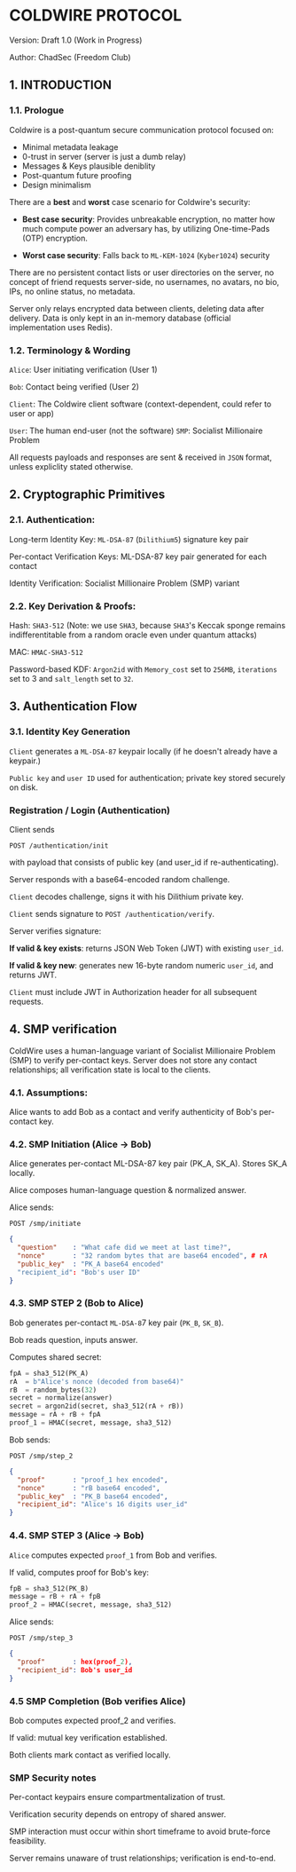 # COLDWIRE PROTOCOL

Version: Draft 1.0 (Work in Progress)

Author: ChadSec (Freedom Club)

## 1. INTRODUCTION
### 1.1. Prologue

Coldwire is a post-quantum secure communication protocol focused on:
- Minimal metadata leakage
- 0-trust in server (server is just a dumb relay)
- Messages & Keys plausible deniblity
- Post-quantum future proofing
- Design minimalism

There are a **best** and **worst** case scenario for Coldwire's security:
- **Best case security**: Provides unbreakable encryption, no matter how much compute power an adversary has, by utilizing One-time-Pads (OTP) encryption.

- **Worst case security**: Falls back to `ML-KEM-1024` (`Kyber1024`) security


There are no persistent contact lists or user directories on the server, no concept of friend requests server-side, no usernames, no avatars, no bio, IPs, no online status, no metadata.

Server only relays encrypted data between clients, deleting data after delivery. Data is only kept in an in-memory database (official implementation uses Redis).

### 1.2. Terminology & Wording

`Alice`: User initiating verification (User 1)

`Bob`: Contact being verified (User 2)

`Client`: The Coldwire client software (context-dependent, could refer to user or app)

`User`: The human end-user (not the software)
`SMP`: Socialist Millionaire Problem

All requests payloads and responses are sent & received in `JSON` format, unless expliclity stated otherwise.

## 2. Cryptographic Primitives

### 2.1. Authentication:

Long-term Identity Key: `ML-DSA-87` (`Dilithium5`) signature key pair

Per-contact Verification Keys: ML-DSA-87 key pair generated for each contact

Identity Verification: Socialist Millionaire Problem (SMP) variant

### 2.2. Key Derivation & Proofs:

Hash: `SHA3-512` (Note: we use `SHA3`, because `SHA3`'s Keccak sponge remains indifferentitable from a random oracle even under quantum attacks)

MAC: `HMAC-SHA3-512`

Password-based KDF: `Argon2id` with `Memory_cost` set to `256MB`, `iterations` set to 3 and `salt_length` set to `32`.


## 3. Authentication Flow

### 3.1. Identity Key Generation

`Client` generates a `ML-DSA-87` keypair locally (if he doesn't already have a keypair.)

`Public key` and `user ID` used for authentication; private key stored securely on disk.

### Registration / Login (Authentication)

Client sends 
```
POST /authentication/init
``` 
with payload that consists of public key (and user_id if re-authenticating).

Server responds with a base64-encoded random challenge.

`Client` decodes challenge, signs it with his Dilithium private key.

`Client` sends signature to ```POST /authentication/verify```.

Server verifies signature:

**If valid & key exists**: returns JSON Web Token (JWT) with existing `user_id`.

**If valid & key new**: generates new 16-byte random numeric `user_id`, and returns JWT.

`Client` must include JWT in Authorization header for all subsequent requests.


## 4. SMP verification 

ColdWire uses a human-language variant of Socialist Millionaire Problem (SMP) to verify per-contact keys.
Server does not store any contact relationships; all verification state is local to the clients.

### 4.1. Assumptions:

Alice wants to add Bob as a contact and verify authenticity of Bob's per-contact key.

### 4.2. SMP Initiation (Alice → Bob)

Alice generates per-contact ML-DSA-87 key pair (PK_A, SK_A). Stores SK_A locally.

Alice composes human-language question & normalized answer.

Alice sends:
```
POST /smp/initiate
```
```json
{
  "question"    : "What cafe did we meet at last time?",
  "nonce"       : "32 random bytes that are base64 encoded", # rA
  "public_key"  : "PK_A base64 encoded"
  "recipient_id": "Bob's user ID"
}
```

### 4.3. SMP STEP 2 (Bob to Alice)

Bob generates per-contact `ML-DSA-8`7 key pair (`PK_B`, `SK_B`).

Bob reads question, inputs answer.

Computes shared secret:
```python
fpA = sha3_512(PK_A)
rA  = b"Alice's nonce (decoded from base64)"
rB  = random_bytes(32)
secret = normalize(answer)
secret = argon2id(secret, sha3_512(rA + rB))
message = rA + rB + fpA
proof_1 = HMAC(secret, message, sha3_512)
```

Bob sends:
```
POST /smp/step_2
```
```json
{
  "proof"       : "proof_1 hex encoded",
  "nonce"       : "rB base64 encoded",
  "public_key"  : "PK_B base64 encoded",
  "recipient_id": "Alice's 16 digits user_id"
}
```

### 4.4. SMP STEP 3 (Alice → Bob)

`Alice` computes expected `proof_1` from Bob and verifies.

If valid, computes proof for Bob's key:
```python
fpB = sha3_512(PK_B)
message = rB + rA + fpB
proof_2 = HMAC(secret, message, sha3_512)
```
Alice sends:
```
POST /smp/step_3
```
```json
{
  "proof"       : hex(proof_2),
  "recipient_id": Bob's user_id
}
```

### 4.5 SMP Completion (Bob verifies Alice)

Bob computes expected proof_2 and verifies.

If valid: mutual key verification established.

Both clients mark contact as verified locally.

### SMP Security notes

Per-contact keypairs ensure compartmentalization of trust.

Verification security depends on entropy of shared answer.

SMP interaction must occur within short timeframe to avoid brute-force feasibility.

Server remains unaware of trust relationships; verification is end-to-end.



